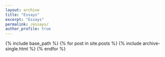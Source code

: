 ```yaml
---
layout: archive
title: "Essays"
excerpt: "Essays"
permalink: /essays/
author_profile: true
---
```


{% include base_path %}
{% for post in site.posts %}
  {% include archive-single.html %}
{% endfor %}
